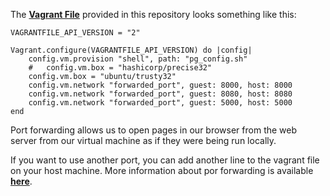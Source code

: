 The **[Vagrant File](https://github.com/udacity/fullstack-nanodegree-vm/blob/master/vagrant/Vagrantfile)** provided in this repository looks something like this:

```
VAGRANTFILE_API_VERSION = "2"

Vagrant.configure(VAGRANTFILE_API_VERSION) do |config|
    config.vm.provision "shell", path: "pg_config.sh"
    #   config.vm.box = "hashicorp/precise32"
    config.vm.box = "ubuntu/trusty32"
    config.vm.network "forwarded_port", guest: 8000, host: 8000
    config.vm.network "forwarded_port", guest: 8080, host: 8080
    config.vm.network "forwarded_port", guest: 5000, host: 5000
end
```
Port forwarding allows us to open pages in our browser from the web server from our virtual machine as if they were being run locally.

If you want to use another port, you can add another line to the vagrant file on your host machine. More information about por forwarding is available **[here](https://docs.vagrantup.com/v2/networking/forwarded_ports.html)**.
